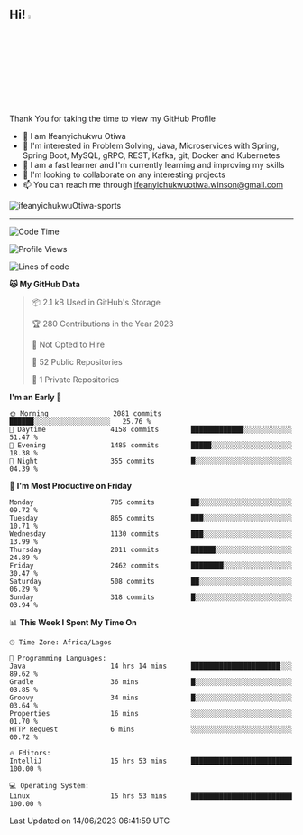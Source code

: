 <!-- BLOG-POST-LIST:START --><!-- BLOG-POST-LIST:END -->

## Hi! <img src="https://media.giphy.com/media/hvRJCLFzcasrR4ia7z/giphy.gif" width="4%"> 

Thank You for taking the time to view my GitHub Profile

- 👋 I am Ifeanyichukwu Otiwa
- 👀 I'm interested in Problem Solving, Java, Microservices with Spring, Spring Boot, MySQL, gRPC, REST, Kafka, git, Docker and Kubernetes
- 🌱 I am a fast learner and I'm currently learning and improving my skills
- 💞️ I'm looking to collaborate on any interesting projects
- 📫 You can reach me through ifeanyichukwuotiwa.winson@gmail.com

<p align="left" marginTop="10px"> <img src="https://komarev.com/ghpvc/?username=ifeanyichukwuOtiwa-sports&label=Profile%20views&color=0e75b6&style=for-the-badge" alt="ifeanyichukwuOtiwa-sports" /> </p>

***

<!--START_SECTION:waka-->
![Code Time](http://img.shields.io/badge/Code%20Time-1%2C437%20hrs%2025%20mins-blue)

![Profile Views](http://img.shields.io/badge/Profile%20Views-3-blue)

![Lines of code](https://img.shields.io/badge/From%20Hello%20World%20I%27ve%20Written-2.5%20million%20lines%20of%20code-blue)

**🐱 My GitHub Data** 

> 📦 2.1 kB Used in GitHub's Storage 
 > 
> 🏆 280 Contributions in the Year 2023
 > 
> 🚫 Not Opted to Hire
 > 
> 📜 52 Public Repositories 
 > 
> 🔑 1 Private Repositories 
 > 
**I'm an Early 🐤** 

```text
🌞 Morning                2081 commits        ██████░░░░░░░░░░░░░░░░░░░   25.76 % 
🌆 Daytime                4158 commits        █████████████░░░░░░░░░░░░   51.47 % 
🌃 Evening                1485 commits        █████░░░░░░░░░░░░░░░░░░░░   18.38 % 
🌙 Night                  355 commits         █░░░░░░░░░░░░░░░░░░░░░░░░   04.39 % 
```
📅 **I'm Most Productive on Friday** 

```text
Monday                   785 commits         ██░░░░░░░░░░░░░░░░░░░░░░░   09.72 % 
Tuesday                  865 commits         ███░░░░░░░░░░░░░░░░░░░░░░   10.71 % 
Wednesday                1130 commits        ███░░░░░░░░░░░░░░░░░░░░░░   13.99 % 
Thursday                 2011 commits        ██████░░░░░░░░░░░░░░░░░░░   24.89 % 
Friday                   2462 commits        ████████░░░░░░░░░░░░░░░░░   30.47 % 
Saturday                 508 commits         ██░░░░░░░░░░░░░░░░░░░░░░░   06.29 % 
Sunday                   318 commits         █░░░░░░░░░░░░░░░░░░░░░░░░   03.94 % 
```


📊 **This Week I Spent My Time On** 

```text
🕑︎ Time Zone: Africa/Lagos

💬 Programming Languages: 
Java                     14 hrs 14 mins      ██████████████████████░░░   89.62 % 
Gradle                   36 mins             █░░░░░░░░░░░░░░░░░░░░░░░░   03.85 % 
Groovy                   34 mins             █░░░░░░░░░░░░░░░░░░░░░░░░   03.64 % 
Properties               16 mins             ░░░░░░░░░░░░░░░░░░░░░░░░░   01.70 % 
HTTP Request             6 mins              ░░░░░░░░░░░░░░░░░░░░░░░░░   00.72 % 

🔥 Editors: 
IntelliJ                 15 hrs 53 mins      █████████████████████████   100.00 % 

💻 Operating System: 
Linux                    15 hrs 53 mins      █████████████████████████   100.00 % 
```


 Last Updated on 14/06/2023 06:41:59 UTC
<!--END_SECTION:waka-->

<!--
<p align="center">
![trophy](https://github-profile-trophy.vercel.app/?username=ifeanyichukwuOtiwa-sports&theme=onedark) (https://github.com/ryo-ma/github-profile-trophy)
</p>
-->

<!---
ifeanyi-otiwa/ifeanyi-otiwa is a ✨ special ✨ repository because its `README.md` (this file) appears on your GitHub profile.
You can click the Preview link to take a look at your changes.
--->
